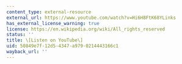 ```yaml
---
content_type: external-resource
external_url: https://www.youtube.com/watch?v=Hi6H8FtK68YLinks
has_external_license_warning: true
license: https://en.wikipedia.org/wiki/All_rights_reserved
status: ''
title: \[Listen on YouTube\]
uid: 50849e7f-12d5-4347-a979-0214443166c1
wayback_url: ''
---
```

